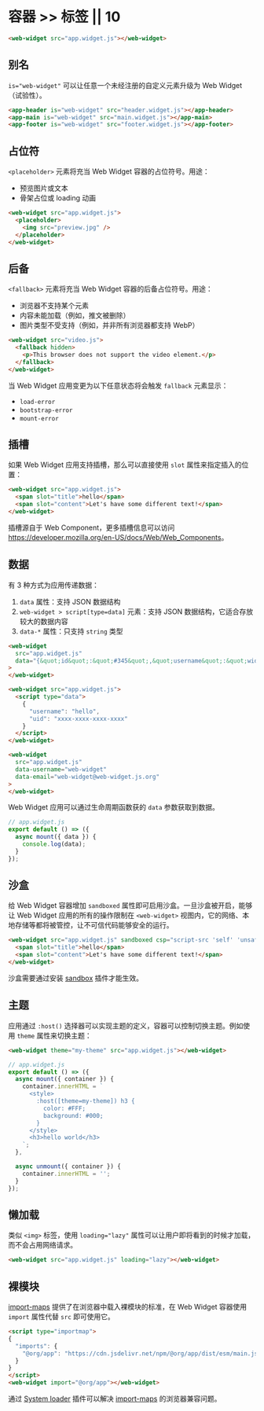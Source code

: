 # 容器 >> 标签 || 10

```html
<web-widget src="app.widget.js"></web-widget>
```

## 别名

`is="web-widget"` 可以让任意一个未经注册的自定义元素升级为 Web Widget（试验性）。

```html
<app-header is="web-widget" src="header.widget.js"></app-header>
<app-main is="web-widget" src="main.widget.js"></app-main>
<app-footer is="web-widget" src="footer.widget.js"></app-footer>
```

## 占位符

`<placeholder>` 元素将充当 Web Widget 容器的占位符号。用途：

* 预览图片或文本
* 骨架占位或 loading 动画

```html
<web-widget src="app.widget.js">
  <placeholder>
    <img src="preview.jpg" />
  </placeholder>
</web-widget>
```

## 后备

`<fallback>` 元素将充当 Web Widget 容器的后备占位符号。用途：

* 浏览器不支持某个元素
* 内容未能加载（例如，推文被删除）
* 图片类型不受支持（例如，并非所有浏览器都支持 WebP）

```html
<web-widget src="video.js">
  <fallback hidden>
    <p>This browser does not support the video element.</p>
  </fallback>
</web-widget>
```

当 Web Widget 应用变更为以下任意状态将会触发 `fallback` 元素显示：

* `load-error`
* `bootstrap-error`
* `mount-error`

## 插槽

如果 Web Widget 应用支持插槽，那么可以直接使用 `slot` 属性来指定插入的位置：

```html
<web-widget src="app.widget.js">
  <span slot="title">hello</span>
  <span slot="content">Let's have some different text!</span>
</web-widget>
```

插槽源自于 Web Component，更多插槽信息可以访问 <https://developer.mozilla.org/en-US/docs/Web/Web_Components>。

## 数据

有 3 种方式为应用传递数据：

1. `data` 属性：支持 JSON 数据结构
2. `web-widget > script[type=data]` 元素：支持 JSON 数据结构，它适合存放较大的数据内容
3. `data-*` 属性：只支持 `string` 类型

```html
<web-widget
  src="app.widget.js"
  data="{&quot;id&quot;:&quot;#345&quot;,&quot;username&quot;:&quot;widget&quot;}"
>
</web-widget>

<web-widget src="app.widget.js">
  <script type="data">
    {
      "username": "hello",
      "uid": "xxxx-xxxx-xxxx-xxxx"
    }
  </script>
</web-widget>

<web-widget
  src="app.widget.js"
  data-username="web-widget"
  data-email="web-widget@web-widget.js.org"
>
</web-widget>
```

Web Widget 应用可以通过生命周期函数获的 `data` 参数获取到数据。

```js
// app.widget.js
export default () => ({
  async mount({ data }) {
    console.log(data);
  }
});
```

## 沙盒

给 Web Widget 容器增加 `sandboxed` 属性即可启用沙盒。一旦沙盒被开启，能够让 Web Widget 应用的所有的操作限制在 `<web-widget>` 视图内，它的网络、本地存储等都将被管控，让不可信代码能够安全的运行。

```html
<web-widget src="app.widget.js" sandboxed csp="script-src 'self' 'unsafe-inline' 'unsafe-eval' cdn.jsdelivr.net;">
  <span slot="title">hello</span>
  <span slot="content">Let's have some different text!</span>
</web-widget>
```

沙盒需要通过安装 [sandbox](./plugins/sandbox.md) 插件才能生效。

## 主题

应用通过 `:host()` 选择器可以实现主题的定义，容器可以控制切换主题。例如使用 `theme` 属性来切换主题：

```html
<web-widget theme="my-theme" src="app.widget.js"></web-widget>
```

```js
// app.widget.js
export default () => ({
  async mount({ container }) {
    container.innerHTML = `
      <style>
        :host([theme=my-theme]) h3 {
          color: #FFF;
          background: #000;
        }
      </style>
      <h3>hello world</h3>
    `;
  },

  async unmount({ container }) {
    container.innerHTML = '';
  }
});
```

## 懒加载

类似 `<img>` 标签，使用 `loading="lazy"` 属性可以让用户即将看到的时候才加载，而不会占用网络请求。

```html
<web-widget src="app.widget.js" loading="lazy"></web-widget>
```

## 裸模块

[import-maps](https://github.com/WICG/import-maps) 提供了在浏览器中载入裸模块的标准，在 Web Widget 容器使用 `import` 属性代替 `src` 即可使用它。

```html
<script type="importmap">
{
  "imports": {
    "@org/app": "https://cdn.jsdelivr.net/npm/@org/app/dist/esm/main.js"
  }
}
</script>
<web-widget import="@org/app"></web-widget>
```

通过 [System loader](./plugins/system-loader.md) 插件可以解决 [import-maps](https://github.com/WICG/import-maps) 的浏览器兼容问题。